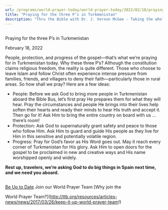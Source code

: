 ```yaml
---
url: /programs/world-prayer-today/world-prayer-today/2022/02/18/praying-for-the-three-p-s-in-turkmenistan
title: "Praying for the three P’s in Turkmenistan"
description: "Thru the Bible with Dr. J. Vernon McGee - Taking the whole Word to the whole world"
---
```







## 
 Praying for the three P’s in Turkmenistan


February 18, 2022




People, protection, and progress of the gospel—that’s what we’re praying for in Turkmenistan today. Why these three P’s? Although the constitution claims religious freedom, the reality is quite different. Those who choose to leave Islam and follow Christ often experience intense pressure from families, friends, and villagers to deny their faith—particularly those in rural areas. So how shall we pray? Here are a few ideas: 

 * People: Before we ask God to bring more people in Turkmenistan aboard the Bible Bus, let’s first pray He prepares them for what they will hear. Pray the circumstances and people He brings into their lives help soften their hearts and ready their minds to hear His truth and accept it. Then go for it! Ask Him to bring the entire country on board with us … there’s room!
* Protection: Ask God to supernaturally grant safety and peace to those who follow Him. Ask Him to guard and guide His people as they live for Him in this sensitive and potentially volatile region.
* Progress: Pray for God’s favor as His Word goes out. May it reach every corner of Turkmenistan for His glory. Ask Him to open doors for the gospel to be proclaimed in new and creative ways and His name worshipped openly and widely.

**Rest up, travelers, we’re asking God to do big things in Spain next time, and we need you aboard.**







## 




[Be Up to Date](http://feeds.feedburner.com/WorldPrayerToday "World Prayer Today RSS Feed")
Join our World Prayer Team
[Why join the  

World Prayer Team?](http://ttb.org/resources/articles-news/news/2017/03/26/keep-it-up-world-prayer-team!)




